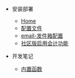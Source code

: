 - 安装部署
  - [Home](/odoo/)
  - [配置文件](/odoo/install/config_desciption.md)
  - [email-发件箱配置](/odoo/install/mail_outbox.md)
  - [社区版启用会计功能](/odoo/install/enable_accounting.md)

- 开发笔记
  - [内置函数](/odoo/dev_notes/built_in_function.md)